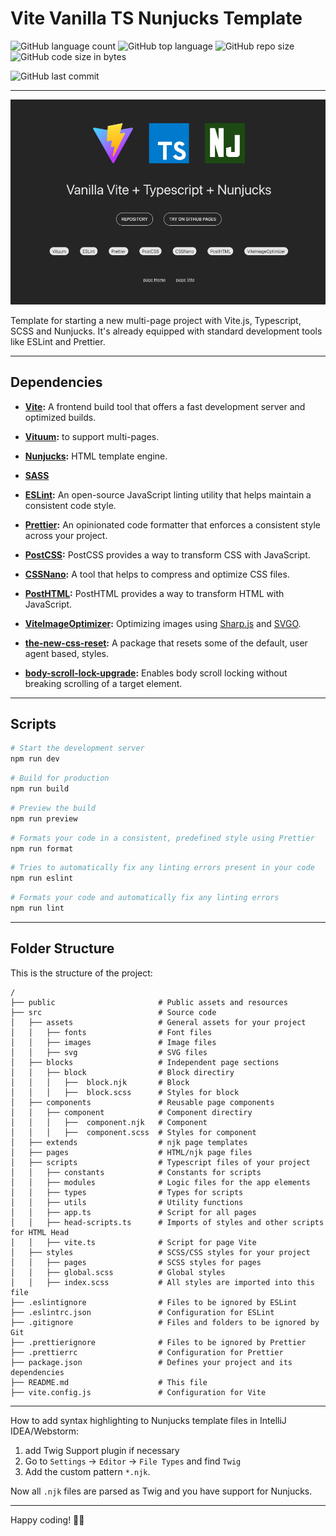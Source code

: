 # Vite Vanilla TS Nunjucks Template

![GitHub language count](https://img.shields.io/github/languages/count/Sergey-Maxim0v/starter-vite-ts-nunj)
![GitHub top language](https://img.shields.io/github/languages/top/Sergey-Maxim0v/starter-vite-ts-nunj)
![GitHub repo size](https://img.shields.io/github/repo-size/Sergey-Maxim0v/starter-vite-ts-nunj)
![GitHub code size in bytes](https://img.shields.io/github/languages/code-size/Sergey-Maxim0v/starter-vite-ts-nunj)

![GitHub last commit](https://img.shields.io/github/last-commit/Sergey-Maxim0v/starter-vite-ts-nunj)

---

![screenshot](public/screenshot.png)

Template for starting a new multi-page project with Vite.js, Typescript, SCSS and Nunjucks.
It's already equipped with standard development tools like ESLint and Prettier.

---

## Dependencies

- **[Vite](https://vitejs.dev/):** A frontend build tool that offers a fast development server and optimized builds.

- **[Vituum](https://vituum.dev/):** to support multi-pages.

- **[Nunjucks](https://mozilla.github.io/nunjucks/templating.html):** HTML template engine.

- **[SASS](https://sass-lang.com/)**

- **[ESLint](https://eslint.org/):** An open-source JavaScript linting utility that helps maintain a consistent code style.

- **[Prettier](https://prettier.io/):** An opinionated code formatter that enforces a consistent style across your project.

- **[PostCSS](https://postcss.org/):** PostCSS provides a way to transform CSS with JavaScript.

- **[CSSNano](https://cssnano.co/):** A tool that helps to compress and optimize CSS files.

- **[PostHTML](https://vituum.dev/plugins/posthtml):** PostHTML provides a way to transform HTML with JavaScript.

- **[ViteImageOptimizer](https://github.com/FatehAK/vite-plugin-image-optimizer):** Optimizing images using [Sharp.js](https://github.com/lovell/sharp) and [SVGO](https://github.com/svg/svgo).

- **[the-new-css-reset](https://elad2412.github.io/the-new-css-reset/):** A package that resets some of the default, user agent based, styles.

- **[body-scroll-lock-upgrade](https://github.com/rick-liruixin/body-scroll-lock-upgrade):** Enables body scroll locking without breaking scrolling of a target element.

---

## Scripts

```bash
# Start the development server
npm run dev
```

```bash
# Build for production
npm run build
```

```bash
# Preview the build
npm run preview
```

```bash
# Formats your code in a consistent, predefined style using Prettier
npm run format
```

```bash
# Tries to automatically fix any linting errors present in your code
npm run eslint
```

```bash
# Formats your code and automatically fix any linting errors
npm run lint
```
---

## Folder Structure

This is the structure of the project:

```plaintext
/
├── public                       # Public assets and resources
├── src                          # Source code
│   ├── assets                   # General assets for your project
│   │   ├── fonts                # Font files
│   │   ├── images               # Image files
│   │   ├── svg                  # SVG files
│   ├── blocks                   # Independent page sections
│   │   ├── block                # Block directiry
│   │   │   ├──  block.njk       # Block
│   │   │   ├──  block.scss      # Styles for block
│   ├── components               # Reusable page components
│   │   ├── component            # Component directiry
│   │   │   ├──  component.njk   # Component
│   │   │   ├──  component.scss  # Styles for component
│   ├── extends                  # njk page templates
│   ├── pages                    # HTML/njk page files
│   ├── scripts                  # Typescript files of your project
│   │   ├── constants            # Constants for scripts
│   │   ├── modules              # Logic files for the app elements
│   │   ├── types                # Types for scripts
│   │   ├── utils                # Utility functions
│   │   ├── app.ts               # Script for all pages
│   │   ├── head-scripts.ts      # Imports of styles and other scripts for HTML Head
│   │   ├── vite.ts              # Script for page Vite
│   ├── styles                   # SCSS/CSS styles for your project
│   │   ├── pages                # SCSS styles for pages
│   │   ├── global.scss          # Global styles
│   │   ├── index.scss           # All styles are imported into this file
├── .eslintignore                # Files to be ignored by ESLint
├── .eslintrc.json               # Configuration for ESLint
├── .gitignore                   # Files and folders to be ignored by Git
├── .prettierignore              # Files to be ignored by Prettier
├── .prettierrc                  # Configuration for Prettier
├── package.json                 # Defines your project and its dependencies
├── README.md                    # This file
├── vite.config.js               # Configuration for Vite
```

---

How to add syntax highlighting to Nunjucks template files in IntelliJ IDEA/Webstorm:

1. add Twig Support plugin if necessary
2. Go to `Settings` -> `Editor` -> `File Types` and find `Twig`
3. Add the custom pattern `*.njk`.

Now all `.njk` files are parsed as Twig and you have support for Nunjucks.

---

Happy coding! 👨‍💻